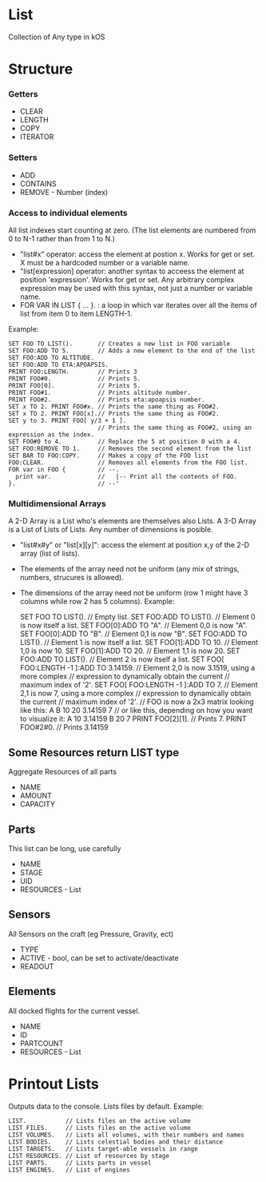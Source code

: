 ﻿# List

Collection of Any type in kOS

Structure
=========

### Getters
* CLEAR
* LENGTH
* COPY
* ITERATOR


### Setters
* ADD
* CONTAINS
* REMOVE - Number (index)

### Access to individual elements
All list indexes start counting at zero.  (The list elements are numbered from 0 to N-1 rather than from 1 to N.)
* "list#x" operator: access the element at postion x.  Works for get or set.  X must be a hardcoded number or a variable name.
* "list[expression] operator: another syntax to acceess the element at position 'expression'.  Works for get or set.  Any arbitrary complex expression may be used with this syntax, not just a number or variable name.
* FOR VAR IN LIST { ... }.  : a loop in which var iterates over all the items of list from item 0 to item LENGTH-1.


Example:
    
    SET FOO TO LIST().       // Creates a new list in FOO variable
    SET FOO:ADD TO 5.        // Adds a new element to the end of the list
    SET FOO:ADD TO ALTITUDE. 
    SET FOO:ADD TO ETA:APOAPSIS. 
    PRINT FOO:LENGTH.        // Prints 3
    PRINT FOO#0.             // Prints 5.
    PRINT FOO[0].            // Prints 5.
    PRINT FOO#1.             // Prints altitude number.
    PRINT FOO#2.             // Prints eta:apoapsis number.
    SET x TO 2. PRINT FOO#x. // Prints the same thing as FOO#2.
    SET x TO 2. PRINT FOO[x].// Prints the same thing as FOO#2.
    SET y to 3. PRINT FOO[ y/3 + 1 ].
                             // Prints the same thing as FOO#2, using an expression as the index.
    SET FOO#0 to 4.          // Replace the 5 at position 0 with a 4.
    SET FOO:REMOVE TO 1.     // Removes the second element from the list
    SET BAR TO FOO:COPY.     // Makes a copy of the FOO list
    FOO:CLEAR.               // Removes all elements from the FOO list.
    FOR var in FOO {         // --.
      print var.             //   |-- Print all the contents of FOO.
    }.                       // --'

### Multidimensional Arrays
A 2-D Array is a List who's elements are themselves also Lists.  A 3-D Array is a List of Lists of Lists.  Any number of dimensions is posible.
* "list#x#y" or "list[x][y]": access the element at position x,y of the 2-D array (list of lists).
* The elements of the array need not be uniform (any mix of strings, numbers, strucures is allowed).
* The dimensions of the array need not be uniform (row 1 might have 3 columns while row 2 has 5 columns).
Example:

    SET FOO TO LIST().         // Empty list.
    SET FOO:ADD TO LIST().     // Element 0 is now itself a list.
    SET FOO[0]:ADD TO "A".     // Element 0,0 is now "A".
    SET FOO[0]:ADD TO "B".     // Element 0,1 is now "B".
    SET FOO:ADD TO LIST().     // Element 1 is now itself a list.
    SET FOO[1]:ADD TO 10.      // Element 1,0 is now 10.
    SET FOO[1]:ADD TO 20.      // Element 1,1 is now 20.
    SET FOO:ADD TO LIST().     // Element 2 is now itself a list.
    SET FOO[ FOO:LENGTH -1 ]:ADD TO 3.14159.
                               // Element 2,0 is now 3.1519, using a more complex
                               //     expression to dynamically obtain the current
                               //     maximum index of '2'.
    SET FOO[ FOO:LENGTH -1 ]:ADD TO 7.
                               // Element 2,1 is now 7, using a more complex
                               //     expression to dynamically obtain the current
                               //     maximum index of '2'.
    // FOO is now a 2x3 matrix looking like this:
        A         B
        10        20
        3.14159   7
    // or like this, depending on how you want to visualize it:
        A    10     3.14159
        B    20     7
    PRINT FOO[2][1].           // Prints 7.
    PRINT FOO#2#0.             // Prints 3.14159

Some Resources return LIST type
------

Aggregate Resources of all parts

* NAME
* AMOUNT
* CAPACITY

Parts
------

This list can be long, use carefully 

* NAME
* STAGE
* UID 
* RESOURCES - List

Sensors
------

All Sensors on the craft (eg Pressure, Gravity, ect)

* TYPE
* ACTIVE - bool, can be set to activate/deactivate
* READOUT

Elements
------

All docked flights for the current vessel. 

* NAME
* ID
* PARTCOUNT
* RESOURCES - List

Printout Lists
======

Outputs data to the console. Lists files by default.
Example:

    LIST.           // Lists files on the active volume
    LIST FILES.     // Lists files on the active volume
    LIST VOLUMES.   // Lists all volumes, with their numbers and names
    LIST BODIES.    // Lists celestial bodies and their distance
    LIST TARGETS.   // Lists target-able vessels in range
    LIST RESOURCES. // List of resources by stage
    LIST PARTS.     // Lists parts in vessel
    LIST ENGINES.   // List of engines
